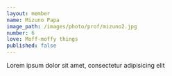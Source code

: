 ```yaml
---
layout: member
name: Mizuno Papa
image_path: /images/photo/prof/mizuno2.jpg
number: 6
love: Moff-moffy things
published: false
---
```

Lorem ipsum dolor sit amet, consectetur adipisicing elit
